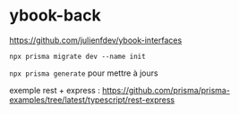 # ybook-back

https://github.com/julienfdev/ybook-interfaces

`npx prisma migrate dev --name init`

`npx prisma generate` pour mettre à jours

exemple rest + express : 
https://github.com/prisma/prisma-examples/tree/latest/typescript/rest-express

